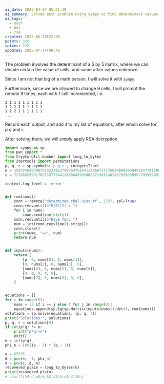 ```yaml
---
ai_date: 2025-04-27 05:21:39
ai_summary: Solved math problem using sympy to find determinant values, then decrypted RSA with given public key.
ai_tags:
  - math
  - det
  - rsa
created: 2024-06-28T22:58
points: 322
solves: 222
updated: 2025-07-14T09:46
---
```


The problem involves the determinant of a 5 by 5 matrix, where we can decide certain the value of cells, and some other values unknown.

Since I am not that big of a math person, I will solve it with `sympy`.

Furthermore, since we are allowed to change 9 cells, I will prompt the remote 9 times, each with 1 cell incremented, i.e.

```
2 1 1 1 1 1 1 1 1 
1 2 1 1 1 1 1 1 1 
1 1 2 1 1 1 1 1 1 
...
```

Record each output, and add it to my list of equations, after which solve for $p$ $q$ and $r$.

After solving them, we will simply apply RSA decryption.

```python
import sympy as sp
from pwn import *
from Crypto.Util.number import long_to_bytes
from itertools import permutations
p, q, r = sp.symbols('p q r', integer=True)
n = 158794636700752922781275926476194117856757725604680390949164778150869764326023702391967976086363365534718230514141547968577753309521188288428236024251993839560087229636799779157903650823700424848036276986652311165197569877428810358366358203174595667453056843209344115949077094799081260298678936223331932826351
c = 72186625991702159773441286864850566837138114624570350089877959520356759693054091827950124758916323653021925443200239303328819702117245200182521971965172749321771266746783797202515535351816124885833031875091162736190721470393029924557370228547165074694258453101355875242872797209141366404264775972151904835111

context.log_level = 'error'


def rem(nums):
    conn = remote('determined.chal.uiuc.tf', 1337, ssl=True)
    conn.recvuntil(b"M[0][2] = ")
    for i in nums:
        conn.sendline(str(i))
    conn.recvuntil(b"Have fun: ")
    num = int(conn.recvline().strip())
    conn.close()
    print(nums, "=>", num)
    return num


def inputs(nums):
    return [
        [p, 0, nums[0], 0, nums[1]],
        [0, nums[2], 0, nums[3], 0],
        [nums[4], 0, nums[5], 0, nums[6]],
        [0, q, 0, r, 0],
        [nums[7], 0, nums[8], 0, 0],
    ]


equations = []
for i in range(9):
    nums = [2 if i == j else 1 for j in range(9)]
    equations.append(sp.Eq(sp.Matrix(inputs(nums)).det(), rem(nums)))
solutions = sp.solve(equations, (p, q, r))
print("Solutions:", solutions)
p, q, r = solutions[0]
if int(p*q) != n:
    print("p*q!=n")
    exit()
n = int(p*q)
phi_n = int((p - 1) * (q - 1))

e = 65535
d = pow(e, -1, phi_n)
m = pow(c, d, n)
recovered_plain = long_to_bytes(m)
print(recovered_plain)
# uiuctf{h4rd_w0rk_&&_d3t3rm1n4t10n}
```
